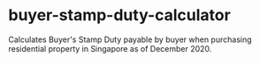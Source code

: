 # buyer-stamp-duty-calculator
<p>Calculates Buyer's Stamp Duty payable by buyer when purchasing residential property in Singapore as of December 2020.</p>
